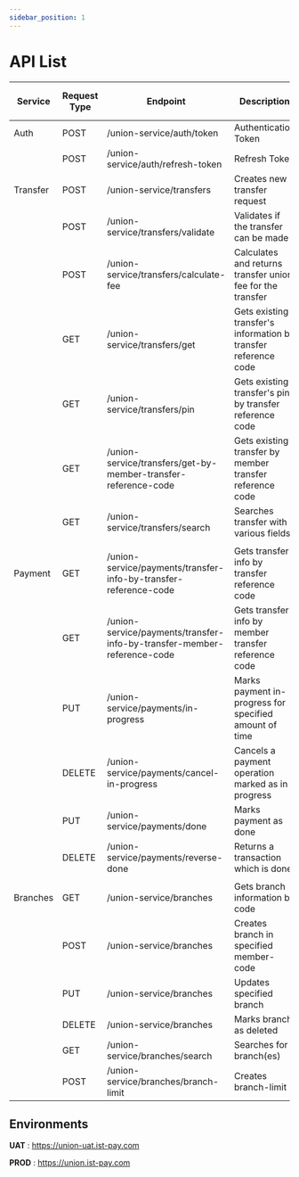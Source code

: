 ```yaml
---
sidebar_position: 1
---
```



# API List

| Service                | Request Type | Endpoint                                                                  | Description                                                               | Sender Admin Role | Receiver Admin Role |
|-----------------------|--------------|----------------------------------------------------------------------------|---------------------------------------------------------------------------|-------------------|---------------------|
| Auth                  | POST         | /union-service/auth/token                                                  | Authentication Token                                                      |  &check;          |      &check;        |
|                       | POST         | /union-service/auth/refresh-token                                          | Refresh Token                                                             |  &check;          |      &check;        |
| Transfer              | POST         | /union-service/transfers                                                   | Creates new transfer request                                              |  &check;          |      &cross;        |
|                       | POST         | /union-service/transfers/validate                                          | Validates if the transfer can be made                                     |  &check;          |      &cross;        |
|                       | POST         | /union-service/transfers/calculate-fee                                     | Calculates and returns transfer union fee for the transfer                |  &check;          |      &cross;        |
|                       | GET          | /union-service/transfers/get                                               | Gets existing transfer's information by transfer reference code           |  &check;          |      &cross;        |
|                       | GET          | /union-service/transfers/pin                                               | Gets existing transfer's pin by transfer reference code                   |  &check;          |      &cross;        |
|                       | GET          | /union-service/transfers/get-by-member-transfer-reference-code             | Gets existing transfer by member transfer reference code                  |  &check;          |      &cross;        |
|                       | GET          | /union-service/transfers/search                                            | Searches transfer with various fields                                     |  &check;          |      &cross;        |
|                       |              |                                                                            |                                                                           |                   |                     |
| Payment               | GET          | /union-service/payments/transfer-info-by-transfer-reference-code           | Gets transfer info by transfer reference code                             |  &cross;          |      &check;        |
|                       | GET          | /union-service/payments/transfer-info-by-transfer-member-reference-code    | Gets transfer info by member transfer reference code                      |  &cross;          |      &check;        |
|                       | PUT          | /union-service/payments/in-progress                                        | Marks payment in-progress for specified amount of time                    |  &cross;          |      &check;        |
|                       | DELETE       | /union-service/payments/cancel-in-progress                                 | Cancels a payment operation marked as in progress                         |  &cross;          |      &check;        |
|                       | PUT          | /union-service/payments/done                                               | Marks payment as done                                                     |  &cross;          |      &check;        |
|                       | DELETE       | /union-service/payments/reverse-done                                       | Returns a transaction which is done                                       |  &cross;          |      &check;        |
|                       |              |                                                                            |                                                                           |                   |                     |
| Branches              | GET          | /union-service/branches                                                    | Gets branch information by code                                           |  &check;          |      &check;        |
|                       | POST         | /union-service/branches                                                    | Creates branch in specified member-code                                   |  &check;          |      &check;        |
|                       | PUT          | /union-service/branches                                                    | Updates specified branch                                                  |  &check;          |      &check;        |
|                       | DELETE       | /union-service/branches                                                    | Marks branch as deleted                                                   |  &check;          |      &check;        |
|                       | GET          | /union-service/branches/search                                             | Searches for branch(es)                                                   |  &check;          |      &check;        |
|                       | POST         | /union-service/branches/branch-limit                                       | Creates branch-limit                                                      |  &check;          |      &cross;        |

## Environments

**UAT** : https://union-uat.ist-pay.com

**PROD** : https://union.ist-pay.com
